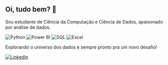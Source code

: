 ## Oi, tudo bem? 👋

Sou estudante de Ciência da Computação e Ciência de Dados, apaixonado por análise de dados.

![Python](https://img.shields.io/badge/Python-3776AB?style=for-the-badge&logo=python&logoColor=white)
![Power BI](https://img.shields.io/badge/Power%20BI-F2C811?style=for-the-badge&logo=powerbi&logoColor=black)
![SQL](https://img.shields.io/badge/SQL-4479A1?style=for-the-badge&logo=mysql&logoColor=white)
![Excel](https://img.shields.io/badge/Excel-217346?style=for-the-badge&logo=microsoft-excel&logoColor=white)

Explorando o universo dos dados e sempre pronto pra um novo desafio!

[![LinkedIn](https://img.shields.io/badge/LinkedIn-blue?logo=linkedin&logoColor=white)](https://www.linkedin.com/in/felipe-vilela-594372362/)
